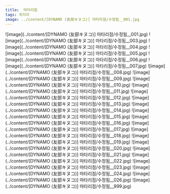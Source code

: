 ```yaml
---
title:  마타리점
tags: 히지리
image: ../content/[DYNAMO (友部キヌコ)] 마타리점/수정됨__001.jpg
---
```

![image](../content/[DYNAMO (友部キヌコ)] 마타리점/수정됨__001.jpg)
![image](../content/[DYNAMO (友部キヌコ)] 마타리점/수정됨__003.jpg)
![image](../content/[DYNAMO (友部キヌコ)] 마타리점/수정됨__004.jpg)
![image](../content/[DYNAMO (友部キヌコ)] 마타리점/수정됨__005.jpg)
![image](../content/[DYNAMO (友部キヌコ)] 마타리점/수정됨__006.jpg)
![image](../content/[DYNAMO (友部キヌコ)] 마타리점/수정됨__007.jpg)
![image](../content/[DYNAMO (友部キヌコ)] 마타리점/수정됨__008.jpg)
![image](../content/[DYNAMO (友部キヌコ)] 마타리점/수정됨__009.jpg)
![image](../content/[DYNAMO (友部キヌコ)] 마타리점/수정됨__010.jpg)
![image](../content/[DYNAMO (友部キヌコ)] 마타리점/수정됨__011.jpg)
![image](../content/[DYNAMO (友部キヌコ)] 마타리점/수정됨__012.jpg)
![image](../content/[DYNAMO (友部キヌコ)] 마타리점/수정됨__013.jpg)
![image](../content/[DYNAMO (友部キヌコ)] 마타리점/수정됨__014.jpg)
![image](../content/[DYNAMO (友部キヌコ)] 마타리점/수정됨__015.jpg)
![image](../content/[DYNAMO (友部キヌコ)] 마타리점/수정됨__016.jpg)
![image](../content/[DYNAMO (友部キヌコ)] 마타리점/수정됨__017.jpg)
![image](../content/[DYNAMO (友部キヌコ)] 마타리점/수정됨__018.jpg)
![image](../content/[DYNAMO (友部キヌコ)] 마타리점/수정됨__019.jpg)
![image](../content/[DYNAMO (友部キヌコ)] 마타리점/수정됨__020.jpg)
![image](../content/[DYNAMO (友部キヌコ)] 마타리점/수정됨__021.jpg)
![image](../content/[DYNAMO (友部キヌコ)] 마타리점/수정됨__022.jpg)
![image](../content/[DYNAMO (友部キヌコ)] 마타리점/수정됨__023.jpg)
![image](../content/[DYNAMO (友部キヌコ)] 마타리점/수정됨__024.jpg)
![image](../content/[DYNAMO (友部キヌコ)] 마타리점/수정됨__026.jpg)
![image](../content/[DYNAMO (友部キヌコ)] 마타리점/수정됨__999.jpg)

